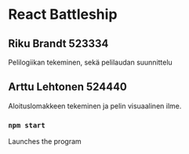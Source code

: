 
# React Battleship

## Riku Brandt 523334
Pelilogiikan tekeminen, sekä pelilaudan suunnittelu

## Arttu Lehtonen 524440
Aloituslomakkeen tekeminen ja pelin visuaalinen ilme.

### `npm start`
Launches the program